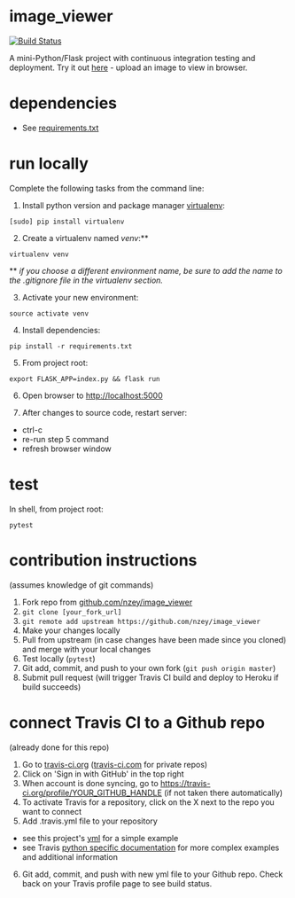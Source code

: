 # image_viewer
 [![Build Status][2]][3] 

A mini-Python/Flask project with continuous integration testing and deployment. Try it out [here][1] - upload an image to view in browser.

# dependencies

- See [requirements.txt](requirements.txt)

# run locally

Complete the following tasks from the command line:

1) Install python version and package manager [virtualenv][5]:
```
[sudo] pip install virtualenv
```
2) Create a virtualenv named *venv*:**
```
virtualenv venv
```
** *if you choose a different environment name, be sure to add the name to the .gitignore file in the virtualenv section.*

3) Activate your new environment:
```
source activate venv
```
4) Install dependencies:
```
pip install -r requirements.txt
```
5) From project root:  
  ```
  export FLASK_APP=index.py && flask run
  ```
6) Open browser to [http://localhost:5000][6]

7) After changes to source code, restart server:
  - ctrl-c
  - re-run step 5 command
  - refresh browser window

# test
In shell, from project root:
```
pytest
```
# contribution instructions
(assumes knowledge of git commands)
1) Fork repo from [github.com/nzey/image_viewer][4]
2) `git clone [your_fork_url]`
3) `git remote add upstream https://github.com/nzey/image_viewer`
4) Make your changes locally
5) Pull from upstream (in case changes have been made since you cloned) and merge with your local changes
6) Test locally (`pytest`)
7) Git add, commit, and push to your own fork (`git push origin master`)
8) Submit pull request (will trigger Travis CI build and deploy to Heroku if build succeeds)

# connect Travis CI to a Github repo
(already done for this repo)
1) Go to [travis-ci.org][7] ([travis-ci.com][8] for private repos)
2) Click on 'Sign in with GitHub' in the top right
3) When account is done syncing, go to https://travis-ci.org/profile/YOUR_GITHUB_HANDLE (if not taken there automatically)
4) To activate Travis for a repository, click on the X next to the repo you want to connect
5) Add .travis.yml file to your repository
- see this project's [yml][9] for a simple example
- see Travis [python specific documentation][10] for more complex examples and additional information
6) Git add, commit, and push with new yml file to your Github repo. Check back on your Travis profile page to see build status.

[1]:https://fathomless-brushlands-41511.herokuapp.com
[2]:https://travis-ci.org/nzey/image_viewer.svg?branch=master
[3]:https://travis-ci.org/nzey/image_viewer
[4]:https://github.com/nzey/image_viewer
[5]:https://virtualenv.pypa.io/en/stable/installation/
[6]:http://localhost:5000
[7]:https://travis-ci.org/
[8]:https://travis-ci.com/
[9]:.travis.yml
[10]:https://docs.travis-ci.com/user/languages/python/